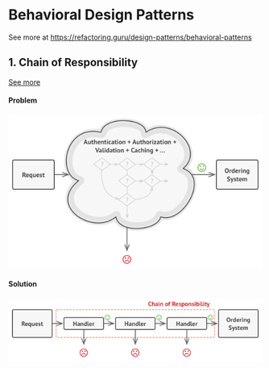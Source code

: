 # Behavioral Design Patterns

See more at https://refactoring.guru/design-patterns/behavioral-patterns



## 1. Chain of Responsibility

[See more](https://refactoring.guru/design-patterns/chain-of-responsibility)

#### Problem

![image-20190306165418786](./img/image-20190306165418786.png)

#### Solution

![image-20190306165039321](./img/image-20190306165039321.png)

